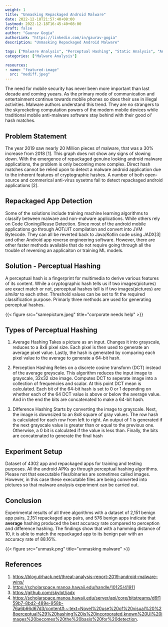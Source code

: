 ```yaml
---
weight: 1
title: "Unmasking Repackaged Android Malware"
date: 2022-12-18T21:57:40+08:00
lastmod: 2022-12-18T16:45:40+08:00
draft: false
author: "Gaurav Gogia"
authorLink: "https://linkedin.com/in/gaurav-gogia"
description: "Unmasking Repackaged Android Malware"

tags: ["Malware Analysis", "Perceptual Hashing", "Static Analysis", "Android"]
categories: ["Malware Analysis"]

resources:
- name: "featured-image"
  src: "mediff.jpeg"
---
```


The need for mobile security has never been more important than last decade and coming yuears. As the primary mode of communication and entertainment continue towards mobile phones so does their use in illegal activities. Malware authors understand this trend. They are no strangers to the skyrocketing computation powers of the modern mobile devices while traditional mobile anti-malware software stay behind with their good ol' hash matches.

## Problem Statement
The year 2019 saw nearly 20 Million pieces of malware, that was a 30% increase from 2018 [1]. This graph does not show any signs of slowing down. With the emergence of repackaged genuine looking android malware applications, the problem is only becoming more complex. Direct hash matches cannot be relied upon to detect a malware android application due to the inherent features of cryptographic hashes. A number of both open-source and commerical anti-virus sysetms fail to detect repackaged android applications [2].

## Repackaged App Detection
Some of the solutions include training machine learning algorithms to classify between malware and non-malware applications. While others rely on Code Cloning/Reuse Detection. Since most of the android mobile applications go through AOT/JIT compilation and convert into JVM Bytecode. They can all be reverted back to Java/Kotlin code using JADX[3] and other Android app reverse engineering software. However, there are other faster methods available that do not require going through all the trouble of reversing an applicaiton or training ML models.

## Solution - Perceptual Hashing
A perceptual hash is a fingerprint for multimedia to derive various features of its content. While a cryptographic hash tells us if two images(pictures) are exact match or not, perceptual hashes tell is if two images(pictures) are _similar_ to each other. Threshold values can be set to fit the required classification purpose. Primarly three methods are used for generating perceptual hashes.

{{< figure src="samepicture.jpeg" title="corporate needs help" >}}

## Types of Perceptual Hashing
1. Average Hashing
Takes a picture as an input. Changes it into grayscale, reduces to a 8x8 pixel size. Each pixel is then used to generate an average pixel value. Lastly, the hash is generated by comparing each pixel value to the average to generate a 64-bit hash.

2. Perception Hashing
Relies on a discrete cosine transform (DCT) instead of the average greyscale. This algorithm reduces the input image to grayscale, 32x32 size image. Computes DCT to seperate image into a collection of frequencies and scalar. At this point DCT mean is calculated. Each bit of the 64-bit hash is set to 0 or 1 depending on whether each of the 64 DCT value is above or below the average value. And in the end the bits are concatenated to make a 64-bit hash.

3. Difference Hashing
Starts by converting the image to grayscale. Next, the image is downsized to an 8x8 square of gray values. The row hash is calculated for each row from left to right. An output of 1 is generated if the next grayscale value is greater than or equal to the previous one. Otherwise, a 0 bit is calculated if the value is less than. Finally, the bits are concatenated to generate the final hash

## Experiment Setup
Dataset of 4302 app and repackaged apps for training and testing purposes. All the android APKs go through perceptual hashing algorithms. Please not that executable files/binaries are sometimes called images. However, in this case these executable files are being converted into pictures so that malware analysis experiment can be carried out.

## Conclusion
Experimental results of all three algorithms with a dataset of 2,151 benign app pairs, 2,151 repackaged app pairs, and 576 benign apps indicate that **average** hashing produced the best accuracy rate compared to perception and difference hashing. The findings show that with a hamming distance of 10, it is able to match the repackaged app to its benign pair with an accuracy rate of 88.16%.

{{< figure src="unmask.png" title="unmasking malware" >}}

## References
1. https://blog.drhack.net/threat-analysis-report-2019-android-malware-wins/
2. https://scholarspace.manoa.hawaii.edu/handle/10125/41911
3. https://github.com/skylot/jadx
4. https://scholarspace.manoa.hawaii.edu/server/api/core/bitstreams/d6f159b7-8bd2-489e-958b-76a6b66d67d3/content#:~:text=Novel%20use%20of%20visual%20%28perceptual%29%20hashing%20is%20incorporated,known%20UI%20images%20becomes%20the%20basis%20for%20detection.